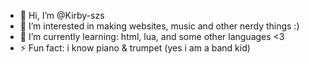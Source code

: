 - 👋 Hi, I’m @Kirby-szs
- 👀 I’m interested in making websites, music and other nerdy things :)
- 🌱 I’m currently learning: html, lua, and some other languages <3
- ⚡ Fun fact: i know piano & trumpet (yes i am a band kid)

<!---
Kirby-szs/Kirby-szs is a ✨ special ✨ repository because its `README.md` (this file) appears on your GitHub profile.
You can click the Preview link to take a look at your changes.
--->
